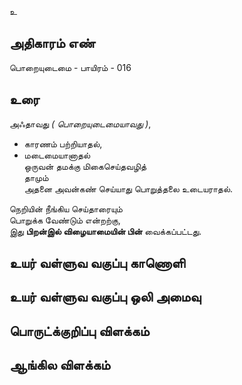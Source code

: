 உ


## அதிகாரம் எண்

பொறையுடைமை - பாயிரம் - 016

## உரை

அஃதாவது _( பொறையுடைமையாவது )_,  

* காரணம் பற்றியாதல்,  
* மடைமையானாதல்  
ஒருவன் தமக்கு மிகைசெய்தவழித்  
தாமும்  
அதனை அவன்கண் செய்யாது பொறுத்தலை உடையராதல்.  

நெறியின் நீங்கிய செய்தாரையும்  
பொறுக்க வேண்டும் என்றற்கு,  
இது **பிறன்இல் விழையாமையின் பின்** வைக்கப்பட்டது.
	

## உயர் வள்ளுவ வகுப்பு காணொளி


## உயர் வள்ளுவ வகுப்பு ஒலி அமைவு 


## பொருட்க்குறிப்பு விளக்கம்


## ஆங்கில விளக்கம்

